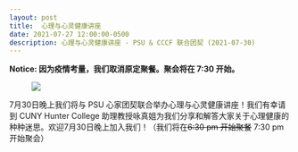 ```yaml
---
layout: post
title:  心理与心灵健康讲座
date: 2021-07-27 12:00:00-0500
description: 心理与心灵健康讲座 - PSU & CCCF 联合团契 (2021-07-30)
---
```


<strong>Notice: 因为疫情考量，我们取消原定聚餐。聚会将在 7:30 开始。</strong>

<figure class="text-center">
  <img src="{{ site.baseurl }}/assets/img/psu_cornell_2021_07_30.png" class="figure-img img-fluid rounded">
</figure>

7月30日晚上我们将与 PSU 心家团契联合举办心理与心灵健康讲座！我们有幸请到 CUNY Hunter College 助理教授咏真姐为我们分享和解答大家关于心理健康的种种迷思。欢迎7月30日晚上加入我们！（我们将在<del>6:30 pm 开始聚餐</del> 7:30 pm 开始聚会）